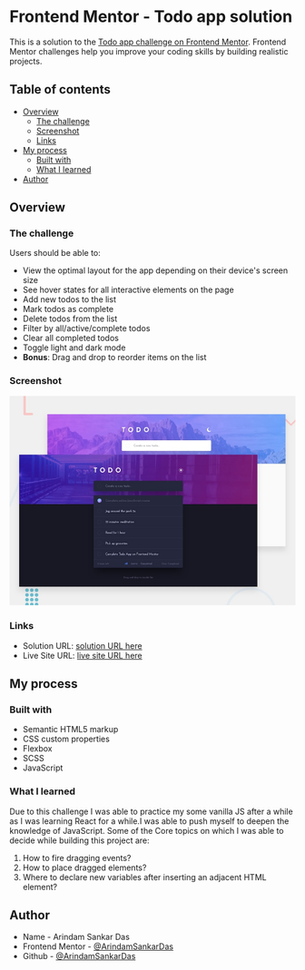 # Frontend Mentor - Todo app solution

This is a solution to the [Todo app challenge on Frontend Mentor](https://www.frontendmentor.io/challenges/todo-app-Su1_KokOW). Frontend Mentor challenges help you improve your coding skills by building realistic projects.

## Table of contents

- [Overview](#overview)
  - [The challenge](#the-challenge)
  - [Screenshot](#screenshot)
  - [Links](#links)
- [My process](#my-process)
  - [Built with](#built-with)
  - [What I learned](#what-i-learned)
- [Author](#author)

## Overview

### The challenge

Users should be able to:

- View the optimal layout for the app depending on their device's screen size
- See hover states for all interactive elements on the page
- Add new todos to the list
- Mark todos as complete
- Delete todos from the list
- Filter by all/active/complete todos
- Clear all completed todos
- Toggle light and dark mode
- **Bonus**: Drag and drop to reorder items on the list

### Screenshot

![Design preview for the Todo app coding challenge](./images/desktop-preview.jpg)

### Links

- Solution URL: [solution URL here](https://github.com/ArindamSankarDas/TODO-app)
- Live Site URL: [live site URL here](http://todo-app-blush-chi.vercel.app/)

## My process

### Built with

- Semantic HTML5 markup
- CSS custom properties
- Flexbox
- SCSS
- JavaScript

### What I learned

Due to this challenge I was able to practice my some vanilla JS after a while as I was learning React for a while.I was able to push myself to deepen the knowledge of JavaScript.
Some of the Core topics on which I was able to decide while building this project are:

1. How to fire dragging events?
2. How to place dragged elements?
3. Where to declare new variables after inserting an adjacent HTML element?

## Author

- Name - Arindam Sankar Das
- Frontend Mentor - [@ArindamSankarDas](https://www.frontendmentor.io/profile/ArindamSankarDas)
- Github - [@ArindamSankarDas](https://github.com/ArindamSankarDas)
